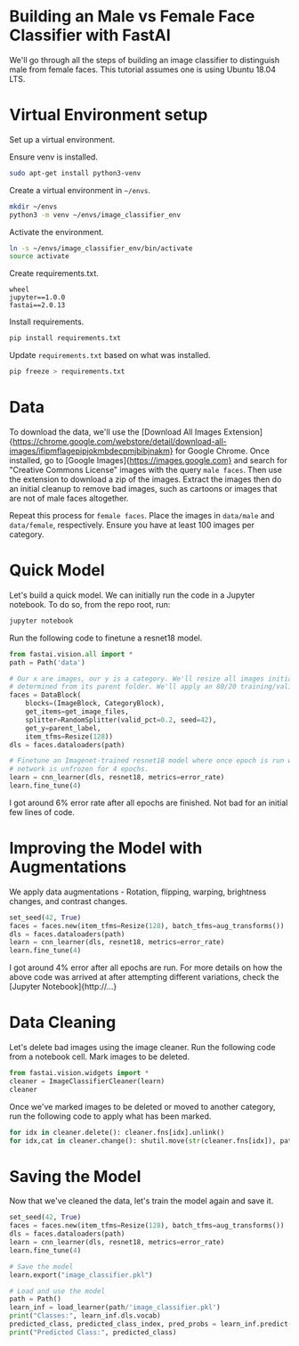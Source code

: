 # Building an Male vs Female Face Classifier with FastAI

We'll go through all the steps of building an image classifier to distinguish male from female faces. This tutorial assumes one is using Ubuntu 18.04 LTS.

# Virtual Environment setup
Set up a virtual environment.

Ensure venv is installed.
~~~bash
sudo apt-get install python3-venv
~~~

Create a virtual environment in `~/envs`.
~~~bash
mkdir ~/envs
python3 -m venv ~/envs/image_classifier_env
~~~

Activate the environment.
~~~bash
ln -s ~/envs/image_classifier_env/bin/activate
source activate
~~~

Create requirements.txt.
~~~
wheel
jupyter==1.0.0
fastai==2.0.13
~~~

Install requirements.
~~~bash
pip install requirements.txt
~~~

Update `requirements.txt` based on what was installed.
~~~bash
pip freeze > requirements.txt
~~~

# Data
To download the data, we'll use the [Download All Images Extension]{https://chrome.google.com/webstore/detail/download-all-images/ifipmflagepipjokmbdecpmjbibjnakm} for Google Chrome. Once installed, go to [Google Images]{https://images.google.com} and search for "Creative Commons License" images with the query `male faces`. Then use the extension to download a zip of the images. Extract the images then do an initial cleanup to remove bad images, such as cartoons or images that are not of male faces altogether.

Repeat this process for `female faces`. Place the images in `data/male` and `data/female`, respectively. Ensure you have at least 100 images per category.

# Quick Model

Let's build a quick model. We can initially run the code in a Jupyter notebook. To do so, from the repo root, run:
~~~bash
jupyter notebook
~~~

Run the following code to finetune a resnet18 model.
~~~python
from fastai.vision.all import *
path = Path('data')

# Our x are images, our y is a category. We'll resize all images initially to 128x128. The label for each image can be
# determined from its parent folder. We'll apply an 80/20 training/validation split.
faces = DataBlock(
    blocks=(ImageBlock, CategoryBlock), 
    get_items=get_image_files, 
    splitter=RandomSplitter(valid_pct=0.2, seed=42),
    get_y=parent_label,
    item_tfms=Resize(128))
dls = faces.dataloaders(path)

# Finetune an Imagenet-trained resnet18 model where once epoch is run with the last layer unfrozen, then the rest of the
# network is unfrozen for 4 epochs.
learn = cnn_learner(dls, resnet18, metrics=error_rate)
learn.fine_tune(4)
~~~
I got around 6% error rate after all epochs are finished. Not bad for an initial few lines of code.

# Improving the Model with Augmentations

We apply data augmentations - Rotation, flipping, warping, brightness changes, and contrast changes.
~~~python
set_seed(42, True)
faces = faces.new(item_tfms=Resize(128), batch_tfms=aug_transforms())
dls = faces.dataloaders(path)
learn = cnn_learner(dls, resnet18, metrics=error_rate)
learn.fine_tune(4)
~~~

I got around 4% error after all epochs are run. For more details on how the above code was arrived at after attempting different variations, check the
[Jupyter Notebook]{http://...}

# Data Cleaning
Let's delete bad images using the image cleaner. Run the following code from a notebook cell. Mark images to be deleted.

~~~python
from fastai.vision.widgets import *
cleaner = ImageClassifierCleaner(learn)
cleaner
~~~

Once we've marked images to be deleted or moved to another category, run the following code to apply what has been marked.

~~~python
for idx in cleaner.delete(): cleaner.fns[idx].unlink()
for idx,cat in cleaner.change(): shutil.move(str(cleaner.fns[idx]), path/cat)
~~~

# Saving the Model
Now that we've cleaned the data, let's train the model again and save it.
~~~python
set_seed(42, True)
faces = faces.new(item_tfms=Resize(128), batch_tfms=aug_transforms())
dls = faces.dataloaders(path)
learn = cnn_learner(dls, resnet18, metrics=error_rate)
learn.fine_tune(4)

# Save the model
learn.export("image_classifier.pkl")

# Load and use the model
path = Path()
learn_inf = load_learner(path/'image_classifier.pkl')
print("Classes:", learn_inf.dls.vocab)
predicted_class, predicted_class_index, pred_probs = learn_inf.predict("data/male/image.jpeg")
print("Predicted Class:", predicted_class)
~~~



<!--
XApply Data Augmentation
XSave model
XLoad model
Voila
MultiCategory
-->
